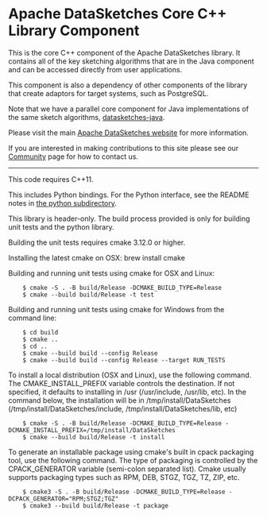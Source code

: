 # Apache DataSketches Core C++ Library Component
This is the core C++ component of the Apache DataSketches library.  It contains all of the key sketching algorithms that are in the Java component and can be accessed directly from user applications. 

This component is also a dependency of other components of the library that create adaptors for target systems, such as PostgreSQL.

Note that we have a parallel core component for Java implementations of the same sketch algorithms, 
[datasketches-java](https://github.com/apache/datasketches-java).

Please visit the main [Apache DataSketches website](https://datasketches.apache.org) for more information. 

If you are interested in making contributions to this site please see our [Community](https://datasketches.apache.org/docs/Community/) page for how to contact us.

---

This code requires C++11.

This includes Python bindings. For the Python interface, see the README notes in [the python subdirectory](https://github.com/apache/datasketches-cpp/tree/master/python).

This library is header-only. The build process provided is only for building unit tests and the python library.

Building the unit tests requires cmake 3.12.0 or higher.

Installing the latest cmake on OSX: brew install cmake

Building and running unit tests using cmake for OSX and Linux:

```
	$ cmake -S . -B build/Release -DCMAKE_BUILD_TYPE=Release
	$ cmake --build build/Release -t test
```

Building and running unit tests using cmake for Windows from the command line:

```
	$ cd build
	$ cmake ..
	$ cd ..
	$ cmake --build build --config Release
	$ cmake --build build --config Release --target RUN_TESTS
```

To install a local distribution (OSX and Linux), use the following command. The
CMAKE_INSTALL_PREFIX variable controls the destination. If not specified, it 
defaults to installing in /usr (/usr/include, /usr/lib, etc). In the command below,
the installation will be in /tmp/install/DataSketches (/tmp/install/DataSketches/include,
/tmp/install/DataSketches/lib, etc)

```
	$ cmake -S . -B build/Release -DCMAKE_BUILD_TYPE=Release -DCMAKE_INSTALL_PREFIX=/tmp/install/DataSketches
	$ cmake --build build/Release -t install
```

To generate an installable package using cmake's built in cpack packaging tool,
use the following command. The type of packaging is controlled by the CPACK_GENERATOR
variable (semi-colon separated list). Cmake usually supports packaging types such as RPM,
DEB, STGZ, TGZ, TZ, ZIP, etc.

```
	$ cmake3 -S . -B build/Release -DCMAKE_BUILD_TYPE=Release -DCPACK_GENERATOR="RPM;STGZ;TGZ" 
	$ cmake3 --build build/Release -t package
```
